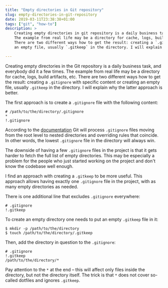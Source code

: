 ```yaml
---
title: "Empty directories in Git repository"
slug: empty-directories-in-git-repository
date: 2019-03-11T23:38:38+01:00
tags: ["git", "how-to"]
description: >
    Creating empty directories in git repository is a daily business task and everybody did it a few times.
    The example from real life may be a directory for cache, logs, build artifacts etc.
    There are two different ways how to get the result: creating a `.gitignore` with a specific content or creating
    an empty file, usually `.gitkeep` in the directory. I will explain why the latter approach is better.

---
```


Creating empty directories in the Git repository is a daily business task, and everybody did it a few times.
The example from real life may be a directory for cache, logs, build artifacts, etc.
There are two different ways how to get the result: creating a `.gitignore` with specific content or creating
an empty file, usually `.gitkeep` in the directory. I will explain why the latter approach is better.

The first approach is to create a `.gitignore` file with the following content:

```
# /path/to/the/directory/.gitignore
*
!.gitignore
```

According to the [documentation](https://git-scm.com/docs/gitignore) Git will process `.gitignore` files moving from the root level to nested directories and overriding rules that coincide.
In other words, the lowest `.gitignore` file in the directory will always win.

The downside of having a few `.gitignore` files in the project is that it gets harder to fetch the full list of empty directories.
This may be especially a problem for the people who just started working on the project and don't know the codebase well enough.

I find an approach with creating a `.gitkeep` to be more useful.
This approach allows having exactly one `.gitignore` file in the project, with as many empty directories as needed.

There is one additional line that excludes `.gitignore` everywhere:

```
# .gitignore
!.gitkeep
```

To create an empty directory one needs to put an empty `.gitkeep` file in it:

```
$ mkdir -p /path/to/the/directory
$ touch /path/to/the/directory/.gitkeep
```

Then, add the directory in question to the `.gitignore`:

```
# .gitignore
!.gitkeep
/path/to/the/directory/*
```

Pay attention to the `*` at the end – this will affect only files inside the directory, but not the directory itself.
The trick is that `*` does not cover so-called dotfiles and ignores `.gitkeep`.
